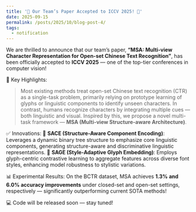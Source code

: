 ```yaml
---
title: '🎉 Our Team’s Paper Accepted to ICCV 2025! 🎉'
date: 2025-09-15
permalink: /posts/2025/10/blog-post-4/
tags:
  - notification
---
```

We are thrilled to announce that our team’s paper, **“MSA: Multi-view Character Representation for Open-set Chinese Text Recognition”**, has been officially accepted to **ICCV 2025** — one of the top-tier conferences in computer vision!

📌 Key Highlights:

> Most existing methods treat open-set Chinese text recognition (CTR) as a single-task problem, primarily relying on prototype learning of glyphs or linguistic components to identify unseen characters. In contrast, humans recognize characters by integrating multiple cues — both linguistic and visual. Inspired by this, we propose a novel multi-task framework — **MSA (Multi-view Structure-aware Architecture)**.

✅ Innovations:
🔹 **SACE (Structure-Aware Component Encoding)**: Leverages a dynamic binary tree structure to emphasize core linguistic components, generating structure-aware and discriminative linguistic representations.
🔹 **SAGE (Style-Adaptive Glyph Embedding)**: Employs glyph-centric contrastive learning to aggregate features across diverse font styles, enhancing model robustness to stylistic variations.

📊 Experimental Results:
On the BCTR dataset, MSA achieves **1.3% and 6.0% accuracy improvements** under closed-set and open-set settings, respectively — significantly outperforming current SOTA methods!

💻 Code will be released soon — stay tuned!
